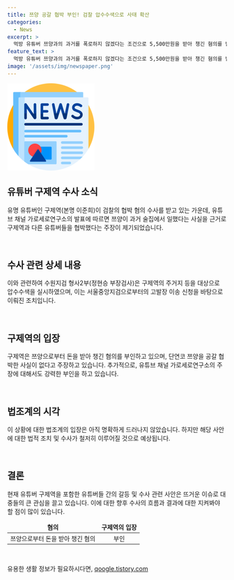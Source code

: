 ```yaml
---
title: 쯔양 공갈 협박 부인! 검찰 압수수색으로 사태 확산
categories:
  - News
excerpt: >
  먹방 유튜버 쯔양과의 과거를 폭로하지 않겠다는 조건으로 5,500만원을 받아 챙긴 혐의를 받는 유튜버 구제역(본명 이준희)에 대한 검찰의 강제수사가 전개되고 있다. 수원지검은 구제역의 주거지 등을 압수수색하여 관련 자료를 확보했으며, 구제역은 이를 강력히 부인하고 있다. 또한, 쯔양이 과거 술집에서 일했다는 주장 등을 빌미로 구제역 등 유튜버들에게 협박당했다는 주장이 제기되고 있다.
feature_text: >
  먹방 유튜버 쯔양과의 과거를 폭로하지 않겠다는 조건으로 5,500만원을 받아 챙긴 혐의를 받는 유튜버 구제역(본명 이준희)에 대한 검찰의 강제수사가 전개되고 있다. 수원지검은 구제역의 주거지 등을 압수수색하여 관련 자료를 확보했으며, 구제역은 이를 강력히 부인하고 있다. 또한, 쯔양이 과거 술집에서 일했다는 주장 등을 빌미로 구제역 등 유튜버들에게 협박당했다는 주장이 제기되고 있다.
image: '/assets/img/newspaper.png'
---
```


<p><img src="/assets/img/newspaper.png" alt="kimp 속보" /></p>

<h2 data-ke-size="size26">유튜버 구제역 수사 소식</h2>

<p>유명 유튜버인 구제역(본명 이준희)이 검찰의 협박 혐의 수사를 받고 있는 가운데, 유튜브 채널 가로세로연구소의 발표에 따르면 쯔양이 과거 술집에서 일했다는 사실을 근거로 구제역과 다른 유튜버들을 협박했다는 주장이 제기되었습니다.</p>

<p data-ke-size="size16">&nbsp;</p>

<h2 data-ke-size="size24">수사 관련 상세 내용</h2>

<p>이와 관련하여 수원지검 형사2부(정현승 부장검사)은 구제역의 주거지 등을 대상으로 압수수색을 실시하였으며, 이는 서울중앙지검으로부터의 고발장 이송 신청을 바탕으로 이뤄진 조치입니다.</p>

<p data-ke-size="size16">&nbsp;</p>

<h2 data-ke-size="size24">구제역의 입장</h2>

<p>구제역은 쯔양으로부터 돈을 받아 챙긴 혐의를 부인하고 있으며, 단연코 쯔양을 공갈 협박한 사실이 없다고 주장하고 있습니다. 추가적으로, 유튜브 채널 가로세로연구소의 주장에 대해서도 강력한 부인을 하고 있습니다.</p>

<p data-ke-size="size16">&nbsp;</p>

<h2 data-ke-size="size24">법조계의 시각</h2>

<p>이 상황에 대한 법조계의 입장은 아직 명확하게 드러나지 않았습니다. 하지만 해당 사안에 대한 법적 조치 및 수사가 철저히 이루어질 것으로 예상됩니다.</p>

<p data-ke-size="size16">&nbsp;</p>

<h2 data-ke-size="size24">결론</h2>

<p>현재 유튜버 구제역을 포함한 유튜버들 간의 갈등 및 수사 관련 사안은 뜨거운 이슈로 대중들의 큰 관심을 끌고 있습니다. 이에 대한 향후 수사의 흐름과 결과에 대한 지켜봐야 할 점이 많이 있습니다.</p>

<table>
<thead>
<tr>
<td style="text-align: center;"><b>혐의</b></td>
<td style="text-align: center;"><b>구제역의 입장</b></td>
</tr>
</thead>
<tbody>
<tr>
<td style="text-align: center;">쯔양으로부터 돈을 받아 챙긴 혐의</td>
<td style="text-align: center;">부인</td>
</tr>
</tbody>
</table>

<p data-ke-size="size16">&nbsp;</p>
유용한 생활 정보가 필요하시다면, <a href="https://qoogle.tistory.com" rel="dofollow">qoogle.tistory.com</a>


